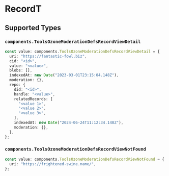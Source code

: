 # RecordT


## Supported Types

### `components.ToolsOzoneModerationDefsRecordViewDetail`

```typescript
const value: components.ToolsOzoneModerationDefsRecordViewDetail = {
  uri: "https://fantastic-fowl.biz",
  cid: "<id>",
  value: "<value>",
  blobs: [],
  indexedAt: new Date("2023-03-01T23:15:04.148Z"),
  moderation: {},
  repo: {
    did: "<id>",
    handle: "<value>",
    relatedRecords: [
      "<value 1>",
      "<value 2>",
      "<value 3>",
    ],
    indexedAt: new Date("2024-06-24T11:12:34.140Z"),
    moderation: {},
  },
};
```

### `components.ToolsOzoneModerationDefsRecordViewNotFound`

```typescript
const value: components.ToolsOzoneModerationDefsRecordViewNotFound = {
  uri: "https://frightened-swine.name/",
};
```

